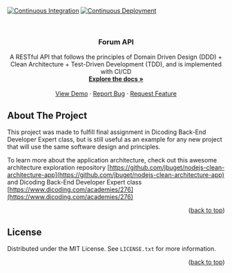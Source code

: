 <div id="top"></div>

[![Continuous Integration][ci-shield]][ci-url]
[![Continuous Deployment][cd-shield]][cd-url]



<!-- PROJECT LOGO -->
<br />
<div align="center">
<h3 align="center">Forum API</h3>

  <p align="center">
    A RESTful API that follows the principles of Domain Driven Design (DDD) + Clean Architecture + Test-Driven Development (TDD), and is implemented with CI/CD
    <br />
    <a href="https://github.com/kmhalpin/forum-api"><strong>Explore the docs »</strong></a>
    <br />
    <br />
    <a href="https://forum-back.herokuapp.com/documentation">View Demo</a>
    ·
    <a href="https://github.com/kmhalpin/forum-api/issues">Report Bug</a>
    ·
    <a href="https://github.com/kmhalpin/forum-api/issues">Request Feature</a>
  </p>
</div>



<!-- ABOUT THE PROJECT -->
## About The Project

This project was made to fulfill final assignment in Dicoding Back-End Developer Expert class, but is still useful as an example for any new project that will use the same software design and principles.

To learn more about the application architecture, check out this awesome architecture exploration repository [https://github.com/jbuget/nodejs-clean-architecture-app](https://github.com/jbuget/nodejs-clean-architecture-app) and Dicoding Back-End Developer Expert class [https://www.dicoding.com/academies/276](https://www.dicoding.com/academies/276)

<p align="right">(<a href="#top">back to top</a>)</p>



<!-- GETTING STARTED -->
<!-- ## Getting Started

This is an example of how you may give instructions on setting up your project locally.
To get a local copy up and running follow these simple example steps.

### Prerequisites

This is an example of how to list things you need to use the software and how to install them.
* npm
  ```sh
  npm install npm@latest -g
  ```

### Installation

1. Get a free API Key at [https://example.com](https://example.com)
2. Clone the repo
   ```sh
   git clone https://github.com/kmhalpin/forum-api.git
   ```
3. Install NPM packages
   ```sh
   npm install
   ```
4. Enter your API in `config.js`
   ```js
   const API_KEY = 'ENTER YOUR API';
   ```

<p align="right">(<a href="#top">back to top</a>)</p>



<!-- USAGE EXAMPLES -->
<!-- ## Usage

Use this space to show useful examples of how a project can be used. Additional screenshots, code examples and demos work well in this space. You may also link to more resources.

_For more examples, please refer to the [Documentation](https://example.com)_

<p align="right">(<a href="#top">back to top</a>)</p>



<!-- LICENSE -->
## License

Distributed under the MIT License. See `LICENSE.txt` for more information.

<p align="right">(<a href="#top">back to top</a>)</p>



<!-- CONTACT -->
<!--## Contact

Your Name - [@twitter_handle](https://twitter.com/twitter_handle) - email@email_client.com

Project Link: [https://github.com/kmhalpin/forum-api](https://github.com/kmhalpin/forum-api)

<p align="right">(<a href="#top">back to top</a>)</p>



<!-- MARKDOWN LINKS & IMAGES -->
<!-- https://www.markdownguide.org/basic-syntax/#reference-style-links -->
[contributors-shield]: https://img.shields.io/github/contributors/kmhalpin/forum-api.svg?style=for-the-badge
[contributors-url]: https://github.com/kmhalpin/forum-api/graphs/contributors
[forks-shield]: https://img.shields.io/github/forks/kmhalpin/forum-api.svg?style=for-the-badge
[forks-url]: https://github.com/kmhalpin/forum-api/network/members
[stars-shield]: https://img.shields.io/github/stars/kmhalpin/forum-api.svg?style=for-the-badge
[stars-url]: https://github.com/kmhalpin/forum-api/stargazers
[issues-shield]: https://img.shields.io/github/issues/kmhalpin/forum-api.svg?style=for-the-badge
[issues-url]: https://github.com/kmhalpin/forum-api/issues
[license-shield]: https://img.shields.io/github/license/kmhalpin/forum-api.svg?style=for-the-badge
[license-url]: https://github.com/kmhalpin/forum-api/blob/master/LICENSE.txt
[linkedin-shield]: https://img.shields.io/badge/-LinkedIn-black.svg?style=for-the-badge&logo=linkedin&colorB=555
[linkedin-url]: https://linkedin.com/in/kmhalvin
[product-screenshot]: images/screenshot.png
[ci-shield]: https://img.shields.io/github/actions/workflow/status/kmhalpin/forum-api/ci.yml?label=Continuous%20Integration&logo=github&style=for-the-badge
[ci-url]: https://github.com/kmhalpin/forum-api/actions/workflows/ci.yml
[cd-shield]: https://img.shields.io/github/actions/workflow/status/kmhalpin/forum-api/cd.yml?label=Continuous%20Deployment&logo=github&style=for-the-badge
[cd-url]: https://github.com/kmhalpin/forum-api/actions/workflows/cd.yml
